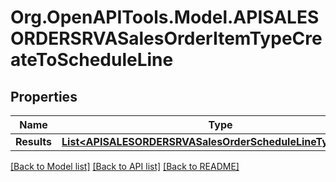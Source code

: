 # Org.OpenAPITools.Model.APISALESORDERSRVASalesOrderItemTypeCreateToScheduleLine

## Properties

Name | Type | Description | Notes
------------ | ------------- | ------------- | -------------
**Results** | [**List&lt;APISALESORDERSRVASalesOrderScheduleLineTypeCreate&gt;**](APISALESORDERSRVASalesOrderScheduleLineTypeCreate.md) |  | [optional] 

[[Back to Model list]](../README.md#documentation-for-models) [[Back to API list]](../README.md#documentation-for-api-endpoints) [[Back to README]](../README.md)

